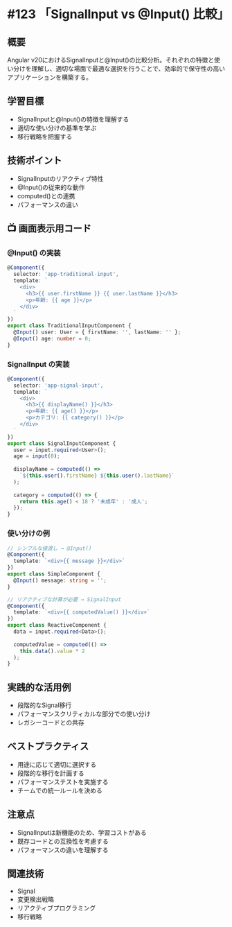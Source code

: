 # #123 「SignalInput vs @Input() 比較」

## 概要
Angular v20におけるSignalInputと@Input()の比較分析。それぞれの特徴と使い分けを理解し、適切な場面で最適な選択を行うことで、効率的で保守性の高いアプリケーションを構築する。

## 学習目標
- SignalInputと@Input()の特徴を理解する
- 適切な使い分けの基準を学ぶ
- 移行戦略を把握する

## 技術ポイント
- SignalInputのリアクティブ特性
- @Input()の従来的な動作
- computed()との連携
- パフォーマンスの違い

## 📺 画面表示用コード

### @Input() の実装
```typescript
@Component({
  selector: 'app-traditional-input',
  template: `
    <div>
      <h3>{{ user.firstName }} {{ user.lastName }}</h3>
      <p>年齢: {{ age }}</p>
    </div>
  `
})
export class TraditionalInputComponent {
  @Input() user: User = { firstName: '', lastName: '' };
  @Input() age: number = 0;
}
```

### SignalInput の実装
```typescript
@Component({
  selector: 'app-signal-input',
  template: `
    <div>
      <h3>{{ displayName() }}</h3>
      <p>年齢: {{ age() }}</p>
      <p>カテゴリ: {{ category() }}</p>
    </div>
  `
})
export class SignalInputComponent {
  user = input.required<User>();
  age = input(0);
  
  displayName = computed(() => 
    `${this.user().firstName} ${this.user().lastName}`
  );
  
  category = computed(() => {
    return this.age() < 18 ? '未成年' : '成人';
  });
}
```

### 使い分けの例
```typescript
// シンプルな値渡し → @Input()
@Component({
  template: `<div>{{ message }}</div>`
})
export class SimpleComponent {
  @Input() message: string = '';
}

// リアクティブな計算が必要 → SignalInput
@Component({
  template: `<div>{{ computedValue() }}</div>`
})
export class ReactiveComponent {
  data = input.required<Data>();
  
  computedValue = computed(() => 
    this.data().value * 2
  );
}
```

## 実践的な活用例
- 段階的なSignal移行
- パフォーマンスクリティカルな部分での使い分け
- レガシーコードとの共存

## ベストプラクティス
- 用途に応じて適切に選択する
- 段階的な移行を計画する
- パフォーマンステストを実施する
- チームでの統一ルールを決める

## 注意点
- SignalInputは新機能のため、学習コストがある
- 既存コードとの互換性を考慮する
- パフォーマンスの違いを理解する

## 関連技術
- Signal
- 変更検出戦略
- リアクティブプログラミング
- 移行戦略
